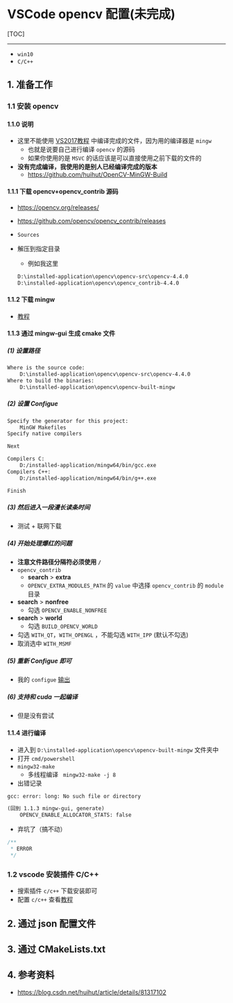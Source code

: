 # VSCode opencv 配置(未完成)

[TOC]

---

+ `win10`
+ `C/C++`



## 1. 准备工作

### 1.1 安装 opencv

#### 1.1.0 说明

+ 这里不能使用 [VS2017教程](opencv-VS2017.md) 中编译完成的文件，因为用的编译器是 `mingw`
    + 也就是说要自己进行编译 `opencv` 的源码
    + 如果你使用的是 `MSVC` 的话应该是可以直接使用之前下载的文件的
+ **没有完成编译，我使用的是别人已经编译完成的版本**
    + https://github.com/huihut/OpenCV-MinGW-Build



#### 1.1.1 下载 opencv+opencv_contrib 源码

+ https://opencv.org/releases/

+ https://github.com/opencv/opencv_contrib/releases

+ `Sources`

+ 解压到指定目录

    + 例如我这里

    ```txt
    D:\installed-application\opencv\opencv-src\opencv-4.4.0
    D:\installed-application\opencv\opencv_contrib-4.4.0
    ```



#### 1.1.2 下载 mingw

+ [教程](vscode-c-c++.md)



#### 1.1.3 通过 mingw-gui 生成 cmake 文件

##### (1) 设置路径

```txt
Where is the source code:
 	D:\installed-application\opencv\opencv-src\opencv-4.4.0
Where to build the binaries: 
	D:\installed-application\opencv\opencv-built-mingw
```



##### (2) 设置 Configue

```txt
Specify the generator for this project: 
	MinGW Makefiles
Specify native compilers

Next

Compilers C:
	D:/installed-application/mingw64/bin/gcc.exe
Compilers C++:
	D:/installed-application/mingw64/bin/g++.exe

Finish
```



##### (3) 然后进入一段漫长读条时间

+ 测试 + 联网下载



##### (4) 开始处理爆红的问题

+ **注意文件路径分隔符必须使用 `/`**
+ `opencv_contrib`
    + **search** > **extra**
    + `OPENCV_EXTRA_MODULES_PATH` 的 `value`  中选择 `opencv_contrib` 的 `module` 目录
+  **search** > **nonfree**
    + 勾选 `OPENCV_ENABLE_NONFREE`
+  **search** > **world**
    + 勾选 `BUILD_OPENCV_WORLD`
+ 勾选 `WITH_QT`，`WITH_OPENGL` ，不能勾选 `WITH_IPP` (默认不勾选)
+ 取消选中 `WITH_MSMF`

##### (5) 重新 Configue 即可

+ 我的 `configue` [输出](../material/opencv/configuration.txt)



##### (6) 支持和 cuda 一起编译

+ 但是没有尝试



#### 1.1.4 进行编译

+ 进入到 `D:\installed-application\opencv\opencv-built-mingw` 文件夹中
+ 打开 `cmd/powershell`
+ `mingw32-make`
    + 多线程编译 ` mingw32-make -j 8`
+ 出错记录

```txt
gcc: error: long: No such file or directory

(回到 1.1.3 mingw-gui, generate)
	OPENCV_ENABLE_ALLOCATOR_STATS: false
```

+ 弃坑了（搞不动）

```java
/**
 * ERROR
 */
```





### 1.2 vscode 安装插件 C/C++

+ 搜索插件 `c/c++` 下载安装即可
+ 配置 `c/c++` 查看[教程](vscode-c-c++.md)







## 2. 通过 json 配置文件



## 3. 通过 CMakeLists.txt



## 4. 参考资料

+ https://blog.csdn.net/huihut/article/details/81317102


